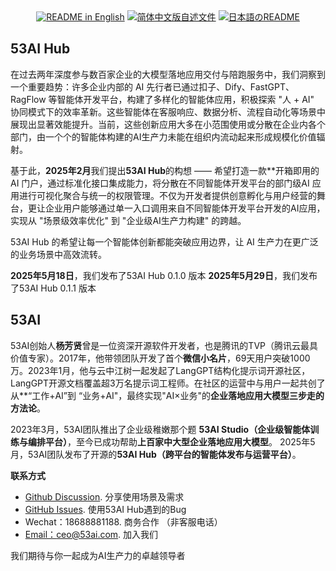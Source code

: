 <div align="center">
  <a href="./README.md"><img alt="README in English" src="https://img.shields.io/badge/English-d9d9d9"></a>
  <a href="./README_CN.md"><img alt="简体中文版自述文件" src="https://img.shields.io/badge/简体中文-d9d9d9"></a>
  <a href="./README_JA.md"><img alt="日本語のREADME" src="https://img.shields.io/badge/日本語-d9d9d9"></a>
</div>

## 53AI Hub

在过去两年深度参与数百家企业的大模型落地应用交付与陪跑服务中，我们洞察到一个重要趋势：许多企业内部的 AI 先行者已通过扣子、Dify、FastGPT、RagFlow 等智能体开发平台，构建了多样化的智能体应用，积极探索 "人 + AI" 协同模式下的效率革新。这些智能体在客服响应、数据分析、流程自动化等场景中展现出显著效能提升。当前，这些创新应用大多在小范围使用或分散在企业内各个部门，由一个个的智能体构建的AI生产力未能在组织内流动起来形成规模化价值辐射。

基于此，**2025年2月**我们提出**53AI Hub**的构想 —— 希望打造一款**开箱即用的 AI 门户，通过标准化接口集成能力，将分散在不同智能体开发平台的部门级AI 应用进行可视化聚合与统一的权限管理。不仅为开发者提供创意孵化与用户经营的舞台，更让企业用户能够通过单一入口调用来自不同智能体开发平台开发的AI应用，实现从 "场景级效率优化" 到 "企业级AI生产力构建" 的跨越。

53AI Hub 的希望让每一个智能体创新都能突破应用边界，让 AI 生产力在更广泛的业务场景中高效流转。

**2025年5月18日**，我们发布了53AI Hub  0.1.0 版本
**2025年5月29日**，我们发布了53AI Hub  0.1.1 版本

## 53AI

53AI创始人**杨芳贤**曾是一位资深开源软件开发者，也是腾讯的TVP（腾讯云最具价值专家）。2017年，他带领团队开发了首个**微信小名片**，69天用户突破1000万。2023年1月，他与云中江树一起发起了LangGPT结构化提示词开源社区，LangGPT开源文档覆盖超3万名提示词工程师。在社区的运营中与用户一起共创了从**“工作+AI”到 “业务+AI"，最终实现"AI×业务"的**企业落地应用大模型三步走的方法论**。

2023年3月，53AI团队推出了企业级稚嫩那个题 **53AI Studio（企业级智能体训练与编排平台）**，至今已成功帮助**上百家中大型企业落地应用大模型**。
2025年5月，53AI团队发布了开源的**53AI Hub（跨平台的智能体发布与运营平台）**。

**联系方式**

- [Github Discussion](https://github.com/53AI/53AIHub/discussions). 分享使用场景及需求
- [GitHub Issues](https://github.com/53AI/53AIHub/issues). 使用53AI Hub遇到的Bug
- Wechat：18688881188. 商务合作 （非客服电话）
- [Email：ceo@53ai.com](mailto:ceo@53ai.com).  加入我们

我们期待与你一起成为AI生产力的卓越领导者

